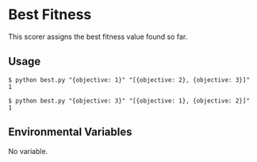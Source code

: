 # Best Fitness
This scorer assigns the best fitness value found so far.

## Usage
```
$ python best.py "{objective: 1}" "[{objective: 2}, {objective: 3}]"
1
```

```
$ python best.py "{objective: 3}" "[{objective: 1}, {objective: 2}]"
1
```

## Environmental Variables
No variable.
